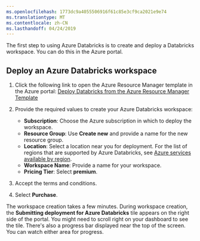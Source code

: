 ```yaml
---
ms.openlocfilehash: 1773dc9a4055506916f61c85e3cf9ca2021e9e74
ms.translationtype: MT
ms.contentlocale: zh-CN
ms.lasthandoff: 04/24/2019
---
```

The first step to using Azure Databricks is to create and deploy a Databricks workspace. You can do this in the Azure portal.

## <a name="deploy-an-azure-databricks-workspace"></a>Deploy an Azure Databricks workspace

1. Click the following link to open the Azure Resource Manager template in the Azure portal: [Deploy Databricks from the Azure Resource Manager Template](https://portal.azure.com/#create/Microsoft.Template/uri/https%3A%2F%2Fraw.githubusercontent.com%2FAzure%2Fazure-quickstart-templates%2Fmaster%2F101-databricks-workspace%2Fazuredeploy.json)

1. Provide the required values to create your Azure Databricks workspace:

   - **Subscription**: Choose the Azure subscription in which to deploy the workspace.
   - **Resource Group**: Use **Create new** and provide a name for the new resource group.
   - **Location**: Select a location near you for deployment. For the list of regions that are supported by Azure Databricks, see [Azure services available by region](https://azure.microsoft.com/regions/services/).
   - **Workspace Name**: Provide a name for your workspace.
   - **Pricing Tier**: Select **premium**.

1. Accept the terms and conditions.
1. Select **Purchase**.

The workspace creation takes a few minutes. During workspace creation, the **Submitting deployment for Azure Databricks** tile appears on the right side of the portal. You might need to scroll right on your dashboard to see the tile. There's also a progress bar displayed near the top of the screen. You can watch either area for progress.
